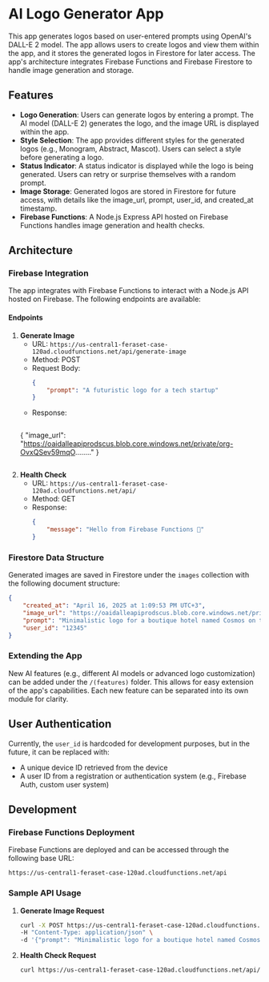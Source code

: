# AI Logo Generator App

This app generates logos based on user-entered prompts using OpenAI's DALL-E 2 model. The app allows users to create logos and view them within the app, and it stores the generated logos in Firestore for later access. The app's architecture integrates Firebase Functions and Firebase Firestore to handle image generation and storage.

## Features

- **Logo Generation**: Users can generate logos by entering a prompt. The AI model (DALL-E 2) generates the logo, and the image URL is displayed within the app.
- **Style Selection**: The app provides different styles for the generated logos (e.g., Monogram, Abstract, Mascot). Users can select a style before generating a logo.
- **Status Indicator**: A status indicator is displayed while the logo is being generated. Users can retry or surprise themselves with a random prompt.
- **Image Storage**: Generated logos are stored in Firestore for future access, with details like the image_url, prompt, user_id, and created_at timestamp.
- **Firebase Functions**: A Node.js Express API hosted on Firebase Functions handles image generation and health checks.

## Architecture

### Firebase Integration

The app integrates with Firebase Functions to interact with a Node.js API hosted on Firebase. The following endpoints are available:

#### Endpoints

1. **Generate Image**
   - URL: `https://us-central1-feraset-case-120ad.cloudfunctions.net/api/generate-image`
   - Method: POST
   - Request Body:
     ```json
     {
         "prompt": "A futuristic logo for a tech startup"
     }
     ```
   - Response:
     ```json
    {
        "image_url": "https://oaidalleapiprodscus.blob.core.windows.net/private/org-OvxQSev59mqO........"
    }
     ```

2. **Health Check**
   - URL: `https://us-central1-feraset-case-120ad.cloudfunctions.net/api/`
   - Method: GET
   - Response:
     ```json
     {
         "message": "Hello from Firebase Functions 👋"
     }
     ```

### Firestore Data Structure

Generated images are saved in Firestore under the `images` collection with the following document structure:

```json
{
    "created_at": "April 16, 2025 at 1:09:53 PM UTC+3",
    "image_url": "https://oaidalleapiprodscus.blob.core.windows.net/private/...",
    "prompt": "Minimalistic logo for a boutique hotel named Cosmos on the Aegean coast of Turkey, featuring ocean waves and terracotta accents.",
    "user_id": "12345"
}
```

### Extending the App

New AI features (e.g., different AI models or advanced logo customization) can be added under the `/(features)` folder. This allows for easy extension of the app's capabilities. Each new feature can be separated into its own module for clarity.

## User Authentication

Currently, the `user_id` is hardcoded for development purposes, but in the future, it can be replaced with:
- A unique device ID retrieved from the device
- A user ID from a registration or authentication system (e.g., Firebase Auth, custom user system)

## Development

### Firebase Functions Deployment

Firebase Functions are deployed and can be accessed through the following base URL:
```
https://us-central1-feraset-case-120ad.cloudfunctions.net/api
```

### Sample API Usage

1. **Generate Image Request**
   ```bash
   curl -X POST https://us-central1-feraset-case-120ad.cloudfunctions.net/api/generate-image \
   -H "Content-Type: application/json" \
   -d '{"prompt": "Minimalistic logo for a boutique hotel named Cosmos"}'
   ```

2. **Health Check Request**
   ```bash
   curl https://us-central1-feraset-case-120ad.cloudfunctions.net/api/
   ```

